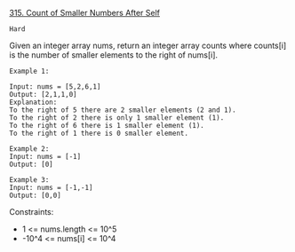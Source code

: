 [315. Count of Smaller Numbers After Self](https://leetcode.com/problems/count-of-smaller-numbers-after-self/)

`Hard`

Given an integer array nums, return an integer array counts where counts[i] is the number of smaller elements to the right of nums[i].

```
Example 1:

Input: nums = [5,2,6,1]
Output: [2,1,1,0]
Explanation:
To the right of 5 there are 2 smaller elements (2 and 1).
To the right of 2 there is only 1 smaller element (1).
To the right of 6 there is 1 smaller element (1).
To the right of 1 there is 0 smaller element.

Example 2:
Input: nums = [-1]
Output: [0]

Example 3:
Input: nums = [-1,-1]
Output: [0,0]
```

Constraints:

- 1 <= nums.length <= 10^5
- -10^4 <= nums[i] <= 10^4
